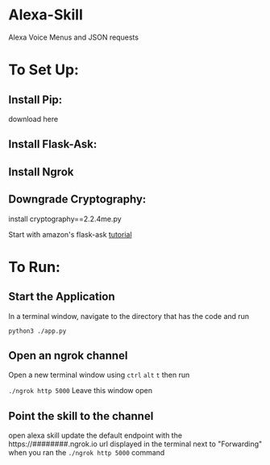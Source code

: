 # Alexa-Skill
Alexa Voice Menus and JSON requests

# To Set Up:
## Install Pip:
download here

## Install Flask-Ask:


## Install Ngrok

## Downgrade Cryptography:
install cryptography==2.2.4me.py

Start with amazon's flask-ask [tutorial](https://developer.amazon.com/blogs/post/Tx14R0IYYGH3SKT/Flask-Ask:-A-New-Python-Framework-for-Rapid-Alexa-Skills-Kit-Development)


# To Run:
## Start the Application
In a terminal window, navigate to the directory that has the code and run

```python3 ./app.py```
## Open an ngrok channel
Open a new terminal window using `ctrl` `alt` `t`
then run

```./ngrok http 5000```
Leave this window open

## Point the skill to the channel
open alexa skill
update the default endpoint with the https://########.ngrok.io url displayed in the terminal next to "Forwarding" when you ran the `./ngrok http 5000` command
